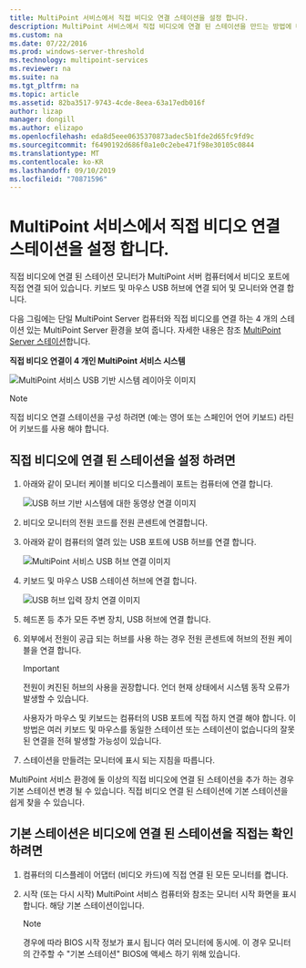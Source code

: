 ```yaml
---
title: MultiPoint 서비스에서 직접 비디오 연결 스테이션을 설정 합니다.
description: MultiPoint 서비스에서 직접 비디오에 연결 된 스테이션을 만드는 방법에 대해 알아봅니다.
ms.custom: na
ms.date: 07/22/2016
ms.prod: windows-server-threshold
ms.technology: multipoint-services
ms.reviewer: na
ms.suite: na
ms.tgt_pltfrm: na
ms.topic: article
ms.assetid: 82ba3517-9743-4cde-8eea-63a17edb016f
author: lizap
manager: dongill
ms.author: elizapo
ms.openlocfilehash: eda8d5eee0635370873adec5b1fde2d65fc9fd9c
ms.sourcegitcommit: f6490192d686f0a1e0c2ebe471f98e30105c0844
ms.translationtype: MT
ms.contentlocale: ko-KR
ms.lasthandoff: 09/10/2019
ms.locfileid: "70871596"
---
```

# <a name="set-up-a-direct-video-connected-station-in-multipoint-services"></a>MultiPoint 서비스에서 직접 비디오 연결 스테이션을 설정 합니다.
직접 비디오에 연결 된 스테이션 모니터가 MultiPoint 서버 컴퓨터에서 비디오 포트에 직접 연결 되어 있습니다. 키보드 및 마우스 USB 허브에 연결 되어 및 모니터와 연결 합니다.  
  
다음 그림에는 단일 MultiPoint Server 컴퓨터와 직접 비디오를 연결 하는 4 개의 스테이션 있는 MultiPoint Server 환경을 보여 줍니다. 자세한 내용은 참조 [MultiPoint Server 스테이션](MultiPoint-services-Stations.md)합니다.  
  
**직접 비디오 연결이 4 개인 MultiPoint 서비스 시스템**  
  
![MultiPoint 서비스 USB 기반 시스템 레이아웃 이미지](./media/WMSMultiPointServerUSBSystemLayout.gif)  
  
> [!NOTE]  
> 직접 비디오 연결 스테이션을 구성 하려면 (예:는 영어 또는 스페인어 언어 키보드) 라틴어 키보드를 사용 해야 합니다.  
  
## <a name="to-set-up-a-direct-video-connected-station"></a>직접 비디오에 연결 된 스테이션을 설정 하려면  
  
1.  아래와 같이 모니터 케이블 비디오 디스플레이 포트는 컴퓨터에 연결 합니다.  
  
    ![USB 허브 기반 시스템에 대한 동영상 연결 이미지](./media/WMSVideoConnection.gif) 
  
2.  비디오 모니터의 전원 코드를 전원 콘센트에 연결합니다.  
  
3.  아래와 같이 컴퓨터의 열려 있는 USB 포트에 USB 허브를 연결 합니다.  
  
    ![MultiPoint 서비스 USB 허브 연결 이미지](./media/WMSUSBHubConnection.gif)  
  
4.  키보드 및 마우스 USB 스테이션 허브에 연결 합니다.  
  
    ![USB 허브 입력 장치 연결 이미지](./media/WMSUSBDeviceConnection.gif)  
  
5.  헤드폰 등 추가 모든 주변 장치, USB 허브에 연결 합니다.  
  
6.  외부에서 전원이 공급 되는 허브를 사용 하는 경우 전원 콘센트에 허브의 전원 케이블을 연결 합니다.  
  
    > [!IMPORTANT]  
    > 전원이 켜진된 허브의 사용을 권장합니다. 언더 현재 상태에서 시스템 동작 오류가 발생할 수 있습니다.  
    >   
    > 사용자가 마우스 및 키보드는 컴퓨터의 USB 포트에 직접 하지 연결 해야 합니다. 이 방법은 여러 키보드 및 마우스를 동일한 스테이션 또는 스테이션이 없습니다의 잘못 된 연결을 전혀 발생할 가능성이 있습니다.  
  
7.  스테이션을 만들려는 모니터에 표시 되는 지침을 따릅니다.  
  
MultiPoint 서비스 환경에 둘 이상의 직접 비디오에 연결 된 스테이션을 추가 하는 경우 기본 스테이션 변경 될 수 있습니다. 직접 비디오 연결 된 스테이션에 기본 스테이션을 쉽게 찾을 수 있습니다.  
  
## <a name="to-find-out-which-direct-video-connected-station-is-the-primary-station"></a>기본 스테이션은 비디오에 연결 된 스테이션을 직접는 확인 하려면  
  
1.  컴퓨터의 디스플레이 어댑터 (비디오 카드)에 직접 연결 된 모든 모니터를 켭니다.  
  
2.  시작 (또는 다시 시작) MultiPoint 서비스 컴퓨터와 참조는 모니터 시작 화면을 표시 합니다. 해당 기본 스테이션이입니다.  
  
    > [!NOTE]  
    > 경우에 따라 BIOS 시작 정보가 표시 됩니다 여러 모니터에 동시에. 이 경우 모니터의 간주할 수 "기본 스테이션" BIOS에 액세스 하기 위해 있습니다.